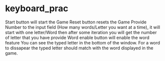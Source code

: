 # keyboard_prac

Start button will start the Game
Reset button resets the Game
Provide Number to the input field (How many words/Letter you want at a time), it will start with one letter/Word then after some iteration you will get the number of letter that you have provide
Word enable button will enable the word feature
You can see the typed letter in the bottom of the window.
For a word to dissapear the typed letter should match with the word displayed in the game.
